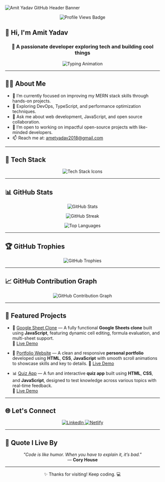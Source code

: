 <!-- Profile Header Banner -->
<img src="https://capsule-render.vercel.app/api?type=waving&color=gradient&height=200&section=header&text=Amit%20Yadav&fontSize=40&fontAlignY=35&desc=Welcome%20to%20my%20GitHub%20profile!&descAlignY=60&descAlign=50" alt="Amit Yadav GitHub Header Banner" />

<!-- Visitor Badge -->
<p align="center">
  <img src="https://komarev.com/ghpvc/?username=amityadav24&label=Profile%20views&color=0e75b6&style=flat" alt="Profile Views Badge" />
</p>

## 👋 Hi, I'm Amit Yadav

<h3 align="center">🚀 A passionate developer exploring tech and building cool things</h3>

<!-- Typing Animation -->
<p align="center">
  <img src="https://readme-typing-svg.demolab.com?font=Fira+Code&weight=500&pause=1000&color=F75C7E&center=true&vCenter=true&width=435&lines=Full-stack+Developer;Always+Learning+New+Things;Open+Source+Enthusiast;Let's+Build+Together+%F0%9F%9A%80" alt="Typing Animation" />
</p>

---

## 👨‍💻 About Me

- 🔭 I’m currently focused on improving my MERN stack skills through hands-on projects.
- 🌱 Exploring DevOps, TypeScript, and performance optimization techniques.
- 💬 Ask me about web development, JavaScript, and open source collaboration.
- 🤝 I’m open to working on impactful open-source projects with like-minded developers.
- 📫 Reach me at: [ametyadav2018@gmail.com](mailto:ametyadav2018@gmail.com)

---

## 🧰 Tech Stack

<p align="center">
  <img src="https://skillicons.dev/icons?i=python,js,aws,react,nodejs,mongodb,html,css,git,github,linux" alt="Tech Stack Icons" />
</p>

---

## 📊 GitHub Stats

<p align="center">
  <img src="https://github-readme-stats.vercel.app/api?username=amityadav24&show_icons=true&theme=radical&hide_border=true&layout=compact" alt="GitHub Stats" />
</p>

<p align="center">
  <img src="https://github-readme-streak-stats.herokuapp.com/?user=amityadav24&theme=radical&hide_border=true" alt="GitHub Streak" />
</p>

<p align="center">
  <img src="https://github-readme-stats.vercel.app/api/top-langs/?username=amityadav24&layout=compact&theme=radical&hide_border=true" alt="Top Languages" />
</p>

---

## 🏆 GitHub Trophies

<p align="center">
  <img src="https://github-profile-trophy.vercel.app/?username=amityadav24&theme=radical&no-frame=true&margin-w=15&row=1" alt="GitHub Trophies" />
</p>

---

## 📈 GitHub Contribution Graph

<p align="center">
  <img src="https://github-readme-activity-graph.vercel.app/graph?username=amityadav24&theme=radical&area=true" alt="GitHub Contribution Graph" />
</p>

---

## 📌 Featured Projects

- 🚀 [Google Sheet Clone](https://github.com/amityadav24/googlesheetclone) — A fully functional **Google Sheets clone** built using **JavaScript**, featuring dynamic cell editing, formula evaluation, and multi-sheet support.  
  🔗 [Live Demo](https://googlesheetclone24.netlify.app/)

- 💼 [Portfolio Website](https://github.com/amityadav24/PortfolioSite) — A clean and responsive **personal portfolio** developed using **HTML**, **CSS**, **JavaScript** with smooth scroll animations to showcase skills and key to details.
  🔗 [Live Demo](https://amitportfolio24.netlify.app/)
  
- 📊 [Quiz App](https://github.com/amityadav24/quizapp) — A fun and interactive **quiz app** built using **HTML**, **CSS**, and **JavaScript**, designed to test knowledge across various topics with real-time feedback.  
  🔗 [Live Demo](https://quizapp-24.netlify.app/)

---

## 🌐 Let's Connect

<p align="center">
  <a href="http://linkedin.com/in/amit-yadav-310ba021a/" target="_blank">
    <img src="https://img.shields.io/badge/-LinkedIn-0A66C2?style=for-the-badge&logo=linkedin&logoColor=white" alt="LinkedIn" />
  </a>
  <a href="https://app.netlify.com/teams/amit24/projects" target="_blank">
    <img src="https://img.shields.io/badge/-Netlify-00C7B7?style=for-the-badge&logo=netlify&logoColor=white" alt="Netlify" />
  </a>
</p>

---

## 💬 Quote I Live By

<p align="center">
  <em>"Code is like humor. When you have to explain it, it’s bad."</em><br/>
  — <strong>Cory House</strong>
</p>

---

<p align="center">✨ Thanks for visiting! Keep coding. 💻</p>

